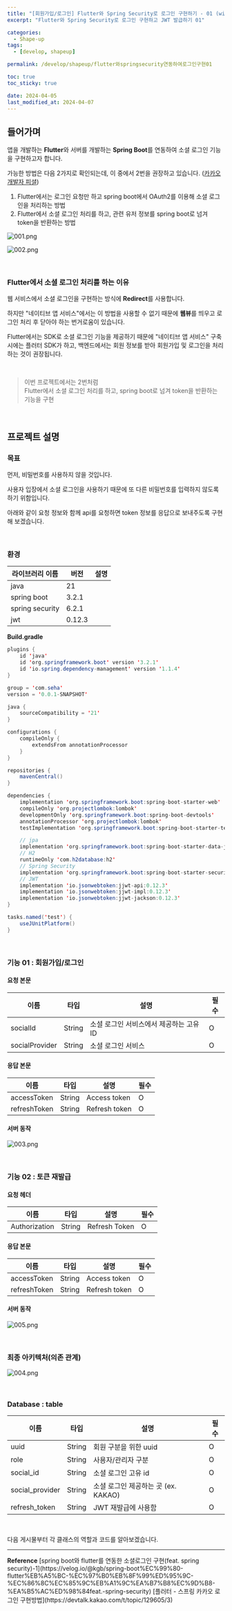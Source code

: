 ```yaml
---
title: "[회원가입/로그인] Flutter와 Spring Security로 로그인 구현하기 - 01 (with JWT)"
excerpt: "Flutter와 Spring Security로 로그인 구현하고 JWT 발급하기 01"

categories:
  - Shape-up
tags:
  - [develop, shapeup]

permalink: /develop/shapeup/flutter와springsecurity연동하여로그인구현01

toc: true
toc_sticky: true

date: 2024-04-05
last_modified_at: 2024-04-07
---
```


## 들어가며

앱을 개발하는 <b>Flutter</b>와 서버를 개발하는 <b>Spring Boot</b>를 연동하여 소셜 로그인 기능을 구현하고자 합니다.  

가능한 방법은 다음 2가지로 확인되는데, 이 중에서 2번을 권장하고 있습니다. ([카카오 개발자 피셜](https://devtalk.kakao.com/t/topic/129605/4))   

1. Flutter에서는 로그인 요청만 하고 spring boot에서 OAuth2를 이용해 소셜 로그인을 처리하는 방법
2. Flutter에서 소셜 로그인 처리를 하고, 관련 유저 정보를 spring boot로 넘겨 token을 반환하는 방법

![001.png](/assets/images/posts_img/shapeup/001.png)

![002.png](/assets/images/posts_img/shapeup/002.png)

<br>

### Flutter에서 소셜 로그인 처리를 하는 이유

웹 서비스에서 소셜 로그인을 구현하는 방식에 <b>Redirect</b>를 사용합니다.  

하지만 "네이티브 앱 서비스"에서는 이 방법을 사용할 수 없기 때문에 <b>웹뷰</b>를 띄우고 로그인 처리 후 닫아야 하는 번거로움이 
있습니다.  

Flutter에서는 SDK로 소셜 로그인 기능을 제공하기 때문에 
"네이티브 앱 서비스" 구축 시에는 플러터 SDK가 하고, 
백엔드에서는 회원 정보를 받아 회원가입 및 로그인을 처리하는 것이 권장됩니다.  

<br>

> 이번 프로젝트에서는 2번처럼  
> Flutter에서 소셜 로그인 처리를 하고, spring boot로 넘겨 token을 반환하는 기능을 구현

<br>

## 프로젝트 설명

### 목표

먼저, 비밀번호를 사용하지 않을 것입니다.  

사용자 입장에서 소셜 로그인을 사용하기 때문에 또 다른 비밀번호를 입력하지 않도록 하기 위함입니다.  

아래와 같이 요청 정보와 함께 api를 요청하면 token 정보를 응답으로 보내주도록 구현해 보겠습니다.  

<br>

### 환경

| 라이브러리 이름        | 버전     | 설명           |
|-----------------|--------|--------------|
| java            | 21     |              |
| spring boot     | 3.2.1  |  |
| spring security | 6.2.1  |  |
| jwt             | 0.12.3 |             |

<b>Build.gradle</b>

```java
plugins {
    id 'java'
    id 'org.springframework.boot' version '3.2.1'
    id 'io.spring.dependency-management' version '1.1.4'
}

group = 'com.seha'
version = '0.0.1-SNAPSHOT'

java {
    sourceCompatibility = '21'
}

configurations {
    compileOnly {
        extendsFrom annotationProcessor
    }
}

repositories {
    mavenCentral()
}

dependencies {
    implementation 'org.springframework.boot:spring-boot-starter-web'
    compileOnly 'org.projectlombok:lombok'
    developmentOnly 'org.springframework.boot:spring-boot-devtools'
    annotationProcessor 'org.projectlombok:lombok'
    testImplementation 'org.springframework.boot:spring-boot-starter-test'

    // jpa
    implementation 'org.springframework.boot:spring-boot-starter-data-jpa'
    // H2
    runtimeOnly 'com.h2database:h2'
    // Spring Security
    implementation 'org.springframework.boot:spring-boot-starter-security'
    // JWT
    implementation 'io.jsonwebtoken:jjwt-api:0.12.3'
    implementation 'io.jsonwebtoken:jjwt-impl:0.12.3'
    implementation 'io.jsonwebtoken:jjwt-jackson:0.12.3'
}

tasks.named('test') {
    useJUnitPlatform()
}
```

<br>

### 기능 01 : 회원가입/로그인

#### 요청 본문

| 이름             | 타입     | 설명                      | 필수 |
|----------------|--------|-------------------------|----|
| socialId       | String | 소셜 로그인 서비스에서 제공하는 고유 ID | O  |
| socialProvider | String | 소셜 로그인 서비스              | O  |

#### 응답 본문

| 이름           | 타입     | 설명            | 필수 |
|--------------|--------|---------------|----|
| accessToken  | String | Access token  | O  |
| refreshToken | String | Refresh token | O  |

#### 서버 동작

![003.png](/assets/images/posts_img/shapeup/003.png)

<br>

### 기능 02 : 토큰 재발급

#### 요청 헤더

| 이름   | 타입     | 설명            | 필수 |
|------|--------|---------------|----|
| Authorization | String | Refresh Token | O  |

#### 응답 본문

| 이름           | 타입     | 설명            | 필수 |
|--------------|--------|---------------|----|
| accessToken  | String | Access token  | O  |
| refreshToken | String | Refresh token | O  |

#### 서버 동작

![005.png](/assets/images/posts_img/shapeup/005.png)

<br>

### 최종 아키텍처(의존 관계)

![004.png](/assets/images/posts_img/shapeup/004.png)

<br>

### Database : table

| 이름              | 타입     | 설명                        | 필수 |
|-----------------|--------|---------------------------|----|
| uuid            | String | 회원 구분을 위한 uuid            | O  |
| role            | String | 사용자/관리자 구분                | O  |
| social_id       | String | 소셜 로그인 고유 id              | O  |
| social_provider | String | 소셜 로그인 제공하는 곳 (ex. KAKAO) | O  |
| refresh_token   | String | JWT 재발급에 사용함              | O  |

<br>


다음 게시물부터 각 클래스의 역할과 코드를 알아보겠습니다.  

<hr>
<b>Reference</b>  
[spring boot와 flutter를 연동한 소셜로그인 구현(feat. spring security)-1](https://velog.io/@kgb/spring-boot%EC%99%80-flutter%EB%A5%BC-%EC%97%B0%EB%8F%99%ED%95%9C-%EC%86%8C%EC%85%9C%EB%A1%9C%EA%B7%B8%EC%9D%B8-%EA%B5%AC%ED%98%84feat.-spring-security)  
[플러터 - 스프링 카카오 로그인 구현방법](https://devtalk.kakao.com/t/topic/129605/3)